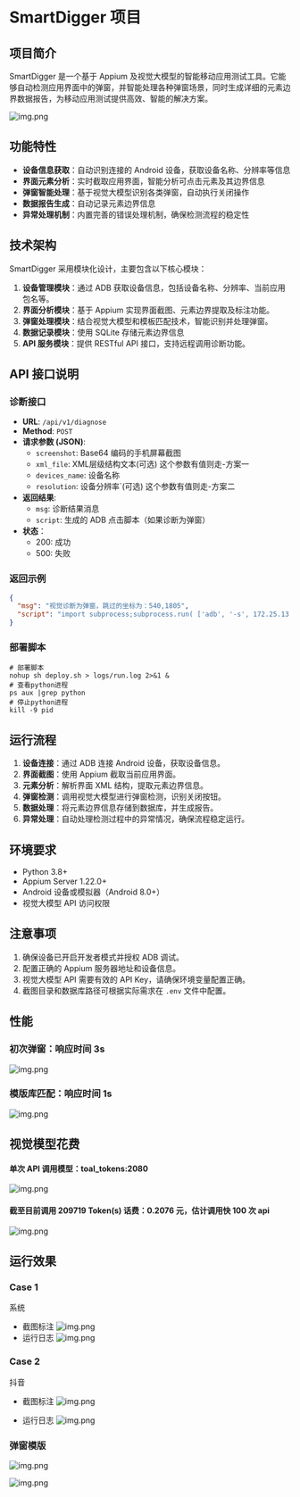 # SmartDigger 项目

## 项目简介

SmartDigger 是一个基于 Appium 及视觉大模型的智能移动应用测试工具。它能够自动检测应用界面中的弹窗，并智能处理各种弹窗场景，同时生成详细的元素边界数据报告，为移动应用测试提供高效、智能的解决方案。

![img.png](doc/flow.png)

## 功能特性

- **设备信息获取**：自动识别连接的 Android 设备，获取设备名称、分辨率等信息
- **界面元素分析**：实时截取应用界面，智能分析可点击元素及其边界信息
- **弹窗智能处理**：基于视觉大模型识别各类弹窗，自动执行关闭操作
- **数据报告生成**：自动记录元素边界信息
- **异常处理机制**：内置完善的错误处理机制，确保检测流程的稳定性

## 技术架构

SmartDigger 采用模块化设计，主要包含以下核心模块：

1. **设备管理模块**：通过 ADB 获取设备信息，包括设备名称、分辨率、当前应用包名等。
2. **界面分析模块**：基于 Appium 实现界面截图、元素边界提取及标注功能。
3. **弹窗处理模块**：结合视觉大模型和模板匹配技术，智能识别并处理弹窗。
4. **数据记录模块**：使用 SQLite 存储元素边界信息
5. **API 服务模块**：提供 RESTful API 接口，支持远程调用诊断功能。

## API 接口说明

### 诊断接口

- **URL**: `/api/v1/diagnose`
- **Method**: `POST`
- **请求参数 (JSON)**:
    - `screenshot`: Base64 编码的手机屏幕截图
    - `xml_file`: XML层级结构文本(可选) 这个参数有值则走-方案一
    - `devices_name`: 设备名称
    - `resolution`: 设备分辨率`(可选) 这个参数有值则走-方案二
- **返回结果**:
    - `msg`: 诊断结果消息
    - `script`: 生成的 ADB 点击脚本（如果诊断为弹窗）
- **状态**：
    - 200: 成功
    - 500: 失败

### 返回示例

```json
{
  "msg": "视觉诊断为弹窗，跳过的坐标为：540,1805",
  "script": "import subprocess;subprocess.run( ['adb', '-s', 172.25.13.8:5555, 'shell', 'input', 'tap', str(540), str(1805)],check=True)"
}
```

### 部署脚本

```shell
# 部署脚本
nohup sh deploy.sh > logs/run.log 2>&1 &
# 查看python进程
ps aux |grep python
# 停止python进程
kill -9 pid
```

## 运行流程

1. **设备连接**：通过 ADB 连接 Android 设备，获取设备信息。
2. **界面截图**：使用 Appium 截取当前应用界面。
3. **元素分析**：解析界面 XML 结构，提取元素边界信息。
4. **弹窗检测**：调用视觉大模型进行弹窗检测，识别关闭按钮。
5. **数据处理**：将元素边界信息存储到数据库，并生成报告。
6. **异常处理**：自动处理检测过程中的异常情况，确保流程稳定运行。

## 环境要求

- Python 3.8+
- Appium Server 1.22.0+
- Android 设备或模拟器（Android 8.0+）
- 视觉大模型 API 访问权限

## 注意事项

1. 确保设备已开启开发者模式并授权 ADB 调试。
2. 配置正确的 Appium 服务器地址和设备信息。
3. 视觉大模型 API 需要有效的 API Key，请确保环境变量配置正确。
4. 截图目录和数据库路径可根据实际需求在 `.env` 文件中配置。

## 性能

### 初次弹窗：响应时间 3s

![img.png](doc/test-1.png)

### 模版库匹配：响应时间 1s

![img.png](doc/test-2.png)

## 视觉模型花费

#### 单次 API 调用模型：toal_tokens:2080

![img.png](doc/test-3.png)

#### 截至目前调用 209719 Token(s) 话费：0.2076 元，估计调用快 100 次 api

![img.png](doc/test-4.png)

## 运行效果

### Case 1

系统

- 截图标注
  ![img.png](doc/case-1-img.png)
- 运行日志
  ![img.png](doc/case-1-log.png)

### Case 2

抖音

- 截图标注
  ![img.png](doc/case-2-img.png)

- 运行日志
  ![img.png](doc/case-2-log.png)

### 弹窗模版

![img.png](doc/template-1.jpeg)

![img.png](doc/template-2.png)


